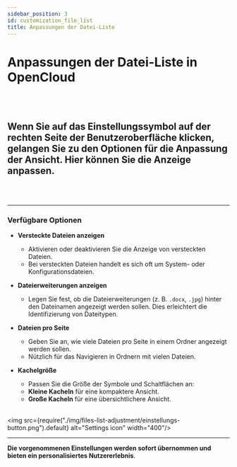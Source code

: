 ```yaml
---
sidebar_position: 3
id: customization_file_list
title: Anpassungen der Datei-Liste
---
```


# Anpassungen der Datei-Liste in OpenCloud
<br/><br/>

## Wenn Sie auf das Einstellungssymbol auf der rechten Seite der Benutzeroberfläche klicken, gelangen Sie zu den Optionen für die Anpassung der Ansicht. Hier können Sie die Anzeige anpassen.
<br/><br/>

---

### Verfügbare Optionen
- **Versteckte Dateien anzeigen**  
    - Aktivieren oder deaktivieren Sie die Anzeige von versteckten Dateien.  
    - Bei versteckten Dateien handelt es sich oft um System- oder Konfigurationsdateien.

- **Dateierweiterungen anzeigen**  
    - Legen Sie fest, ob die Dateierweiterungen (z. B. `.docx`, `.jpg`) hinter den Dateinamen angezeigt werden sollen. Dies erleichtert die Identifizierung von Dateitypen.

- **Dateien pro Seite**  
    - Geben Sie an, wie viele Dateien pro Seite in einem Ordner angezeigt werden sollen.  
    - Nützlich für das Navigieren in Ordnern mit vielen Dateien.

- **Kachelgröße**  
    - Passen Sie die Größe der Symbole und Schaltflächen an:  
    - **Kleine Kacheln** für eine kompaktere Ansicht.  
    - **Große Kacheln** für eine übersichtlichere Ansicht.
<br/><br/>

<img src={require("./img/files-list-adjustment/einstellungs-button.png").default} alt="Settings icon" width="400"/>

---

**Die vorgenommenen Einstellungen werden sofort übernommen und bieten ein personalisiertes Nutzererlebnis**.